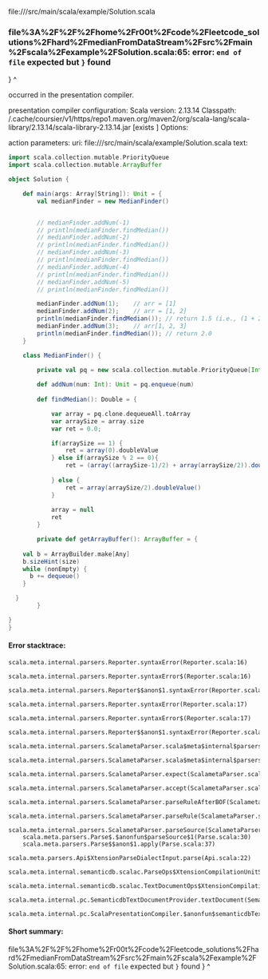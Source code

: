 file://<WORKSPACE>/src/main/scala/example/Solution.scala
### file%3A%2F%2F%2Fhome%2Fr00t%2Fcode%2Fleetcode_solutions%2Fhard%2FmedianFromDataStream%2Fsrc%2Fmain%2Fscala%2Fexample%2FSolution.scala:65: error: `end of file` expected but `}` found
}
^

occurred in the presentation compiler.

presentation compiler configuration:
Scala version: 2.13.14
Classpath:
<HOME>/.cache/coursier/v1/https/repo1.maven.org/maven2/org/scala-lang/scala-library/2.13.14/scala-library-2.13.14.jar [exists ]
Options:



action parameters:
uri: file://<WORKSPACE>/src/main/scala/example/Solution.scala
text:
```scala
import scala.collection.mutable.PriorityQueue
import scala.collection.mutable.ArrayBuffer

object Solution {

    def main(args: Array[String]): Unit = {
        val medianFinder = new MedianFinder()


        // medianFinder.addNum(-1)   
        // println(medianFinder.findMedian()) 
        // medianFinder.addNum(-2)   
        // println(medianFinder.findMedian())
        // medianFinder.addNum(-3)   
        // println(medianFinder.findMedian())
        // medianFinder.addNum(-4)   
        // println(medianFinder.findMedian())
        // medianFinder.addNum(-5)   
        // println(medianFinder.findMedian())

        medianFinder.addNum(1);    // arr = [1]
        medianFinder.addNum(2);    // arr = [1, 2]
        println(medianFinder.findMedian()); // return 1.5 (i.e., (1 + 2) / 2)
        medianFinder.addNum(3);    // arr[1, 2, 3]
        println(medianFinder.findMedian()); // return 2.0
    }

    class MedianFinder() {

        private val pq = new scala.collection.mutable.PriorityQueue[Int]()
        
        def addNum(num: Int): Unit = pq.enqueue(num)
        
        def findMedian(): Double = {

            var array = pq.clone.dequeueAll.toArray
            var arraySize = array.size
            var ret = 0.0;

            if(arraySize == 1) {
                ret = array(0).doubleValue
            } else if(arraySize % 2 == 0){
                ret = (array((arraySize-1)/2) + array(arraySize/2)).doubleValue() / 2
                
            } else { 
                ret = array(arraySize/2).doubleValue()
            }
            
            array = null
            ret
        }

        private def getArrayBuffer(): ArrayBuffer = {
            
    val b = ArrayBuilder.make[Any]
    b.sizeHint(size)
    while (nonEmpty) {
      b += dequeue()
    }

  }
        }

}
}
```



#### Error stacktrace:

```
scala.meta.internal.parsers.Reporter.syntaxError(Reporter.scala:16)
	scala.meta.internal.parsers.Reporter.syntaxError$(Reporter.scala:16)
	scala.meta.internal.parsers.Reporter$$anon$1.syntaxError(Reporter.scala:22)
	scala.meta.internal.parsers.Reporter.syntaxError(Reporter.scala:17)
	scala.meta.internal.parsers.Reporter.syntaxError$(Reporter.scala:17)
	scala.meta.internal.parsers.Reporter$$anon$1.syntaxError(Reporter.scala:22)
	scala.meta.internal.parsers.ScalametaParser.scala$meta$internal$parsers$ScalametaParser$$expectAt(ScalametaParser.scala:396)
	scala.meta.internal.parsers.ScalametaParser.scala$meta$internal$parsers$ScalametaParser$$expectAt(ScalametaParser.scala:400)
	scala.meta.internal.parsers.ScalametaParser.expect(ScalametaParser.scala:402)
	scala.meta.internal.parsers.ScalametaParser.accept(ScalametaParser.scala:418)
	scala.meta.internal.parsers.ScalametaParser.parseRuleAfterBOF(ScalametaParser.scala:62)
	scala.meta.internal.parsers.ScalametaParser.parseRule(ScalametaParser.scala:53)
	scala.meta.internal.parsers.ScalametaParser.parseSource(ScalametaParser.scala:116)
	scala.meta.parsers.Parse$.$anonfun$parseSource$1(Parse.scala:30)
	scala.meta.parsers.Parse$$anon$1.apply(Parse.scala:37)
	scala.meta.parsers.Api$XtensionParseDialectInput.parse(Api.scala:22)
	scala.meta.internal.semanticdb.scalac.ParseOps$XtensionCompilationUnitSource.toSource(ParseOps.scala:15)
	scala.meta.internal.semanticdb.scalac.TextDocumentOps$XtensionCompilationUnitDocument.toTextDocument(TextDocumentOps.scala:161)
	scala.meta.internal.pc.SemanticdbTextDocumentProvider.textDocument(SemanticdbTextDocumentProvider.scala:54)
	scala.meta.internal.pc.ScalaPresentationCompiler.$anonfun$semanticdbTextDocument$1(ScalaPresentationCompiler.scala:469)
```
#### Short summary: 

file%3A%2F%2F%2Fhome%2Fr00t%2Fcode%2Fleetcode_solutions%2Fhard%2FmedianFromDataStream%2Fsrc%2Fmain%2Fscala%2Fexample%2FSolution.scala:65: error: `end of file` expected but `}` found
}
^